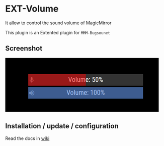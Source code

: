 # EXT-Volume

It allow to control the sound volume of MagicMirror

This plugin is an Extented plugin for `MMM-Bugsounet`

## Screenshot

![screenshot](https://raw.githubusercontent.com/bugsounet/MMM-Bugsounet/dev/EXTs/EXT-Volume/resources/screenshot.png)

## Installation / update / configuration

Read the docs in [wiki](https://github.com/bugsounet/MMM-Bugsounet/wiki)
